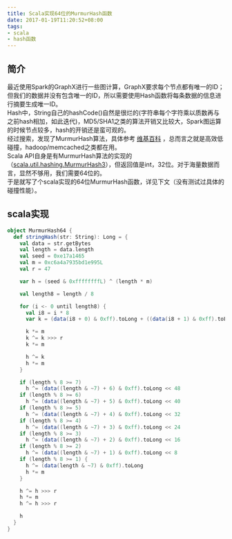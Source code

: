 ```yaml
---
title: Scala实现64位的MurmurHash函数
date: 2017-01-19T11:20:52+08:00
tags:
- scala
- hash函数
---
```


## 简介
最近使用Spark的GraphX进行一些图计算，GraphX要求每个节点都有唯一的ID；但我们的数据并没有包含唯一的ID，所以需要使用Hash函数将每条数据的信息进行摘要生成唯一ID。  
Hash中，String自己的hashCode()自然是很烂的(字符串每个字符乘以质数再与之前hash相加，如此迭代)，MD5/SHA1之类的算法开销又比较大，Spark图运算的时候节点较多，hash的开销还是蛮可观的。  
经过搜索，发现了MurmurHash算法，具体参考 [维基百科](https://zh.wikipedia.org/wiki/Murmur%E5%93%88%E5%B8%8C) ，总而言之就是高效低碰撞，hadoop/memcached之类都在用。  
Scala API自身是有MurmurHash算法的实现的（[scala.util.hashing.MurmurHash3](http://www.scala-lang.org/api/current/scala/util/hashing/MurmurHash3$.html)），但返回值是int，32位。对于海量数据而言，显然不够用，我们需要64位的。  
于是就写了个scala实现的64位MurmurHash函数，详见下文（没有测试过具体的碰撞性能）。  

## scala实现
```scala
object MurmurHash64 {
  def stringHash(str: String): Long = {
    val data = str.getBytes
    val length = data.length
    val seed = 0xe17a1465
    val m = 0xc6a4a7935bd1e995L
    val r = 47

    var h = (seed & 0xffffffffL) ^ (length * m)

    val length8 = length / 8

    for (i <- 0 until length8) {
      val i8 = i * 8
      var k = (data(i8 + 0) & 0xff).toLong + ((data(i8 + 1) & 0xff).toLong << 8) + ((data(i8 + 2) & 0xff).toLong << 16) + ((data(i8 + 3) & 0xff).toLong << 24) + ((data(i8 + 4) & 0xff).toLong << 32) + ((data(i8 + 5) & 0xff).toLong << 40) + ((data(i8 + 6) & 0xff).toLong << 48) + ((data(i8 + 7) & 0xff).toLong << 56)

      k *= m
      k ^= k >>> r
      k *= m

      h ^= k
      h *= m
    }

    if (length % 8 >= 7)
      h ^= (data((length & ~7) + 6) & 0xff).toLong << 48
    if (length % 8 >= 6)
      h ^= (data((length & ~7) + 5) & 0xff).toLong << 40
    if (length % 8 >= 5)
      h ^= (data((length & ~7) + 4) & 0xff).toLong << 32
    if (length % 8 >= 4)
      h ^= (data((length & ~7) + 3) & 0xff).toLong << 24
    if (length % 8 >= 3)
      h ^= (data((length & ~7) + 2) & 0xff).toLong << 16
    if (length % 8 >= 2)
      h ^= (data((length & ~7) + 1) & 0xff).toLong << 8
    if (length % 8 >= 1) {
      h ^= (data(length & ~7) & 0xff).toLong
      h *= m
    }

    h ^= h >>> r
    h *= m
    h ^= h >>> r

    h
  }
}
```
